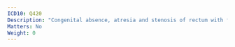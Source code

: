 ```yaml
---
ICD10: Q420
Description: "Congenital absence, atresia and stenosis of rectum with fistula"
Matters: No
Weight: 0
---
```

